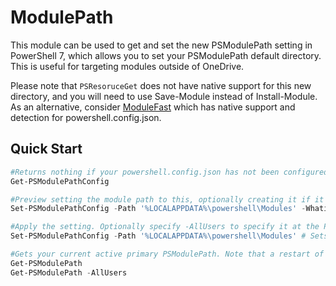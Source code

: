 # ModulePath

This module can be used to get and set the new PSModulePath setting in PowerShell 7, which allows you to set your PSModulePath default directory. This is useful for targeting modules outside of OneDrive.

Please note that `PSResoruceGet` does not have native support for this new directory, and you will need to use Save-Module instead of Install-Module. As an alternative, consider [ModuleFast](https://github.com/justingrote/modulefast) which has native support and detection for powershell.config.json.

## Quick Start

```powershell
#Returns nothing if your powershell.config.json has not been configured yet
Get-PSModulePathConfig 

#Preview setting the module path to this, optionally creating it if it doesn't exist. 
Set-PSModulePathConfig -Path '%LOCALAPPDATA%\powershell\Modules' -Whatif 

#Apply the setting. Optionally specify -AllUsers to specify it at the PowerShell level (usually requires admin rights unless powershell is locally installed into your users directory)
Set-PSModulePathConfig -Path '%LOCALAPPDATA%\powershell\Modules' # Sets the module path for the user

#Gets your current active primary PSModulePath. Note that a restart of PowerShell is required for the above to take effect.
Get-PSModulePath
Get-PSModulePath -AllUsers
```
